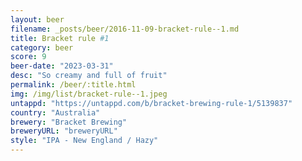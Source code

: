 ```yaml
---
layout: beer
filename: _posts/beer/2016-11-09-bracket-rule--1.md
title: Bracket rule #1
category: beer
score: 9
beer-date: "2023-03-31"
desc: "So creamy and full of fruit"
permalink: /beer/:title.html
img: /img/list/bracket-rule--1.jpeg
untappd: "https://untappd.com/b/bracket-brewing-rule-1/5139837"
country: "Australia"
brewery: "Bracket Brewing"
breweryURL: "breweryURL"
style: "IPA - New England / Hazy"
---
```

